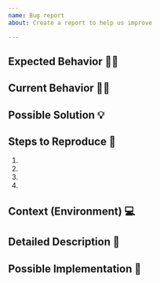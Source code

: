 ```yaml
---
name: Bug report
about: Create a report to help us improve

---
```


<!--- Provide a general summary of the issue in the Title above -->

## Expected Behavior 🙇‍♀️
<!--- Tell us what should happen -->

## Current Behavior 🤷‍♂️
<!--- Tell us what happens instead of the expected behavior -->

## Possible Solution 💡
<!--- Not obligatory, but suggest a fix/reason for the bug, -->

## Steps to Reproduce 🔦
<!--- Provide a link to a live example, or an unambiguous set of steps to -->
<!--- reproduce this bug. Include code to reproduce, if relevant -->
1.
2.
3.
4.

## Context (Environment) 💻
<!--- How has this issue affected you? What are you trying to accomplish? -->
<!--- Providing context helps us come up with a solution that is most useful in the real world -->

<!--- Provide a general summary of the issue in the Title above -->

## Detailed Description 📄
<!--- Provide a detailed description of the change or addition you are proposing -->

## Possible Implementation 🌈
<!--- Not obligatory, but suggest an idea for implementing addition or change -->

